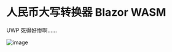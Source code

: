 # 人民币大写转换器 Blazor WASM

UWP 死得好惨啊……

![image](https://raw.githubusercontent.com/EdiWang/RMBCapitalization-Blazor/master/docs/Screenshot_1.png)